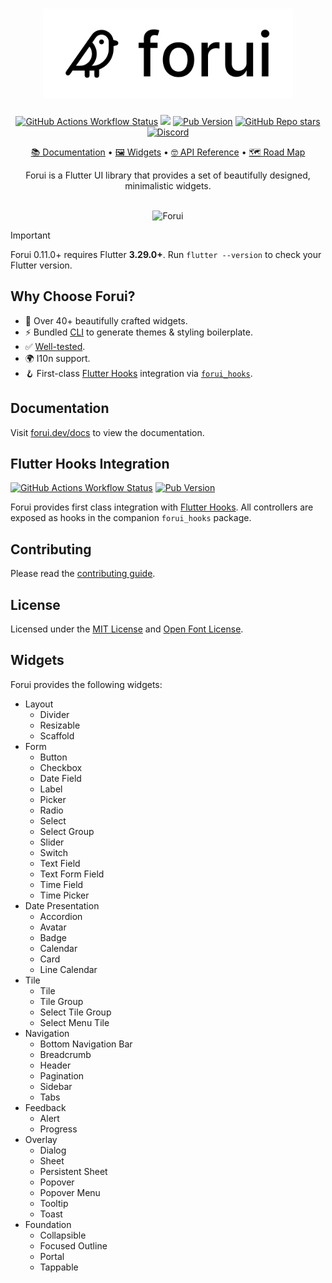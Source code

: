 <a href="https://forui.dev">
  <h1 align="center">
    <img width="400" alt="Forui" src="https://raw.githubusercontent.com/forus-labs/forui/main/docs/public/light_logo.png">
  </h1>
</a>

<p align="center">
  <a href="https://github.com/forus-labs/forui/actions/workflows/forui_build.yaml"><img alt="GitHub Actions Workflow Status" src="https://img.shields.io/github/actions/workflow/status/forus-labs/forui/forui_build.yaml?branch=main&style=flat&logo=github&label=main"></a>
  <a href="https://codecov.io/gh/forus-labs/forui" ><img src="https://codecov.io/gh/forus-labs/forui/branch/main/graph/badge.svg?token=YxGxA8Ydmg"/></a>
  <a href="https://pub.dev/packages/forui"><img alt="Pub Version" src="https://img.shields.io/pub/v/forui?style=flat&logo=dart&label=pub.dev&color=00589B"></a>
  <a href="https://github.com/forus-labs/forui"><img alt="GitHub Repo stars" src="https://img.shields.io/github/stars/forus-labs/forui?style=flat&logo=github&color=8957e5&link=https%3A%2F%2Fgithub.com%2Fforus-labs%2Fforui"></a>
  <a href="https://discord.gg/jrw3qHksjE"><img alt="Discord" src="https://img.shields.io/discord/1268920771062009886?logo=discord&logoColor=fff&label=discord&color=%237289da"></a>
</p>

<p align="center">
  <a href="https://forui.dev/docs">📚 Documentation</a> •
  <a href="https://forui.dev/docs/layout/divider">🖼️ Widgets</a> •
  <a href="https://pub.dev/documentation/forui">🤓 API Reference</a> •
  <a href="https://github.com/orgs/forus-labs/projects/9">🗺️ Road Map</a>
</p>

<p align="center">
  Forui is a Flutter UI library that provides a set of beautifully designed, minimalistic widgets.
</p>

<br />
<div align="center">
 <img width="800" alt="Forui" src="https://raw.githubusercontent.com/forus-labs/forui/main/docs/public/banner-160724.png">
</div>

> [!IMPORTANT]
> Forui 0.11.0+ requires Flutter **3.29.0+**. Run `flutter --version` to check your Flutter version.

## Why Choose Forui?

* 🎨 Over 40+ beautifully crafted widgets.
* ⚡ Bundled [CLI](https://forui.dev/docs/themes#cli) to generate themes & styling boilerplate.
* ✅ [Well-tested](https://app.codecov.io/gh/forus-labs/forui).
* 🌍 I10n support.
* 🪝 First-class [Flutter Hooks](https://pub.dev/packages/flutter_hooks) integration via [`forui_hooks`](https://pub.dev/packages/forui_hooks).

## Documentation

Visit [forui.dev/docs](https://forui.dev/docs) to view the documentation.

## Flutter Hooks Integration

<a href="https://github.com/forus-labs/forui/actions/workflows/forui_hooks_build.yaml"><img alt="GitHub Actions Workflow Status" src="https://img.shields.io/github/actions/workflow/status/forus-labs/forui/forui_hooks_build.yaml?branch=main&style=flat&logo=github&label=forui_hooks"></a>
<a href="https://pub.dev/packages/forui_hooks"><img alt="Pub Version" src="https://img.shields.io/pub/v/forui_hooks?style=flat&logo=dart&label=pub.dev: forui_hooks&color=00589B"></a>

Forui provides first class integration with [Flutter Hooks](https://pub.dev/packages/flutter_hooks). All controllers
are exposed as hooks in the companion `forui_hooks` package.

## Contributing

Please read the [contributing guide](https://github.com/forus-labs/forui/blob/main/CONTRIBUTING.md).

## License

Licensed under the [MIT License](https://github.com/forus-labs/forui/blob/main/forui/LICENSE) and [Open Font License](https://github.com/forus-labs/forui/blob/main/forui/LICENSE).

## Widgets

Forui provides the following widgets:

- Layout
  - Divider
  - Resizable
  - Scaffold
- Form
  - Button
  - Checkbox
  - Date Field
  - Label
  - Picker
  - Radio
  - Select
  - Select Group
  - Slider
  - Switch
  - Text Field
  - Text Form Field
  - Time Field
  - Time Picker
- Date Presentation
  - Accordion
  - Avatar
  - Badge
  - Calendar
  - Card
  - Line Calendar
- Tile
  - Tile
  - Tile Group
  - Select Tile Group
  - Select Menu Tile
- Navigation
  - Bottom Navigation Bar
  - Breadcrumb
  - Header
  - Pagination
  - Sidebar
  - Tabs
- Feedback
  - Alert
  - Progress
- Overlay
  - Dialog
  - Sheet
  - Persistent Sheet
  - Popover
  - Popover Menu
  - Tooltip
  - Toast
- Foundation
  - Collapsible
  - Focused Outline
  - Portal
  - Tappable
